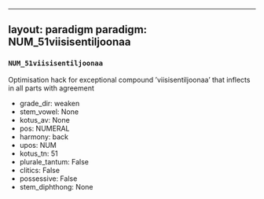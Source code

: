 
---
layout: paradigm
paradigm: NUM_51viisisentiljoonaa
---
### ` NUM_51viisisentiljoonaa `

Optimisation hack for exceptional compound ’viisisentiljoonaa’ that inflects in all parts with agreement
* grade_dir: weaken
* stem_vowel: None
* kotus_av: None
* pos: NUMERAL
* harmony: back
* upos: NUM
* kotus_tn: 51
* plurale_tantum: False
* clitics: False
* possessive: False
* stem_diphthong: None
